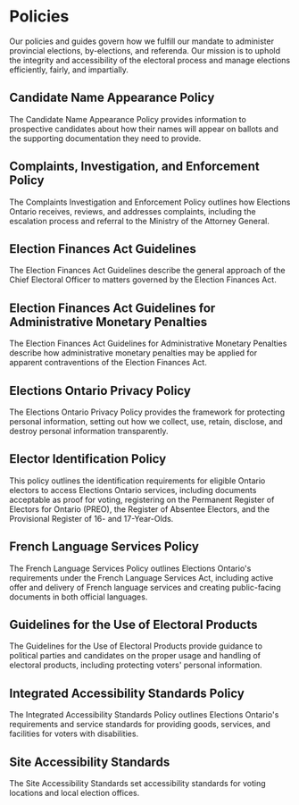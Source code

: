 ﻿# Policies

Our policies and guides govern how we fulfill our mandate to administer provincial elections, by-elections, and referenda. Our mission is to uphold the integrity and accessibility of the electoral process and manage elections efficiently, fairly, and impartially.

## Candidate Name Appearance Policy

The Candidate Name Appearance Policy provides information to prospective candidates about how their names will appear on ballots and the supporting documentation they need to provide.

## Complaints, Investigation, and Enforcement Policy

The Complaints Investigation and Enforcement Policy outlines how Elections Ontario receives, reviews, and addresses complaints, including the escalation process and referral to the Ministry of the Attorney General.

## Election Finances Act Guidelines

The Election Finances Act Guidelines describe the general approach of the Chief Electoral Officer to matters governed by the Election Finances Act.

## Election Finances Act Guidelines for Administrative Monetary Penalties

The Election Finances Act Guidelines for Administrative Monetary Penalties describe how administrative monetary penalties may be applied for apparent contraventions of the Election Finances Act.

## Elections Ontario Privacy Policy

The Elections Ontario Privacy Policy provides the framework for protecting personal information, setting out how we collect, use, retain, disclose, and destroy personal information transparently.

## Elector Identification Policy

This policy outlines the identification requirements for eligible Ontario electors to access Elections Ontario services, including documents acceptable as proof for voting, registering on the Permanent Register of Electors for Ontario (PREO), the Register of Absentee Electors, and the Provisional Register of 16- and 17-Year-Olds.

## French Language Services Policy

The French Language Services Policy outlines Elections Ontario's requirements under the French Language Services Act, including active offer and delivery of French language services and creating public-facing documents in both official languages.

## Guidelines for the Use of Electoral Products

The Guidelines for the Use of Electoral Products provide guidance to political parties and candidates on the proper usage and handling of electoral products, including protecting voters' personal information.

## Integrated Accessibility Standards Policy

The Integrated Accessibility Standards Policy outlines Elections Ontario's requirements and service standards for providing goods, services, and facilities for voters with disabilities.

## Site Accessibility Standards

The Site Accessibility Standards set accessibility standards for voting locations and local election offices.
